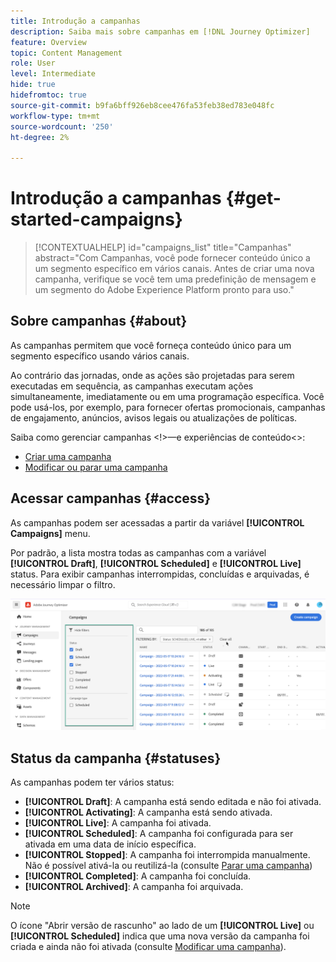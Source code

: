 ```yaml
---
title: Introdução a campanhas
description: Saiba mais sobre campanhas em [!DNL Journey Optimizer]
feature: Overview
topic: Content Management
role: User
level: Intermediate
hide: true
hidefromtoc: true
source-git-commit: b9fa6bff926eb8cee476fa53feb38ed783e048fc
workflow-type: tm+mt
source-wordcount: '250'
ht-degree: 2%

---
```



# Introdução a campanhas {#get-started-campaigns}

>[!CONTEXTUALHELP]
>id="campaigns_list"
>title="Campanhas"
>abstract="Com Campanhas, você pode fornecer conteúdo único a um segmento específico em vários canais. Antes de criar uma nova campanha, verifique se você tem uma predefinição de mensagem e um segmento do Adobe Experience Platform pronto para uso."

## Sobre campanhas {#about}

As campanhas permitem que você forneça conteúdo único para um segmento específico usando vários canais.

Ao contrário das jornadas, onde as ações são projetadas para serem executadas em sequência, as campanhas executam ações simultaneamente, imediatamente ou em uma programação específica. Você pode usá-los, por exemplo, para fornecer ofertas promocionais, campanhas de engajamento, anúncios, avisos legais ou atualizações de políticas.

<!--Additionally, campaigns' content experiment feature allows you to test multiple variables of a delivery on populations samples, in order to define which treatment has the biggest impact on the targeted population.-->

Saiba como gerenciar campanhas &lt;!>—e experiências de conteúdo&lt;>:
* [Criar uma campanha](create-campaign.md)
* [Modificar ou parar uma campanha](modify-stop-campaign.md)
<!--* [Create a content experiment](content-experiment.md)-->

## Acessar campanhas {#access}

As campanhas podem ser acessadas a partir da variável **[!UICONTROL Campaigns]** menu.

Por padrão, a lista mostra todas as campanhas com a variável **[!UICONTROL Draft]**, **[!UICONTROL Scheduled]** e **[!UICONTROL Live]** status. Para exibir campanhas interrompidas, concluídas e arquivadas, é necessário limpar o filtro.

![](assets/create-campaign-list.png)

## Status da campanha {#statuses}

As campanhas podem ter vários status:

* **[!UICONTROL Draft]**: A campanha está sendo editada e não foi ativada.
* **[!UICONTROL Activating]**: A campanha está sendo ativada.
* **[!UICONTROL Live]**: A campanha foi ativada.
* **[!UICONTROL Scheduled]**: A campanha foi configurada para ser ativada em uma data de início específica.
* **[!UICONTROL Stopped]**: A campanha foi interrompida manualmente. Não é possível ativá-la ou reutilizá-la (consulte [Parar uma campanha](modify-stop-campaign.md#stop))
* **[!UICONTROL Completed]**: A campanha foi concluída.
* **[!UICONTROL Archived]**: A campanha foi arquivada.

>[!NOTE]
>
>O ícone &quot;Abrir versão de rascunho&quot; ao lado de um **[!UICONTROL Live]** ou **[!UICONTROL Scheduled]** indica que uma nova versão da campanha foi criada e ainda não foi ativada (consulte [Modificar uma campanha](modify-stop-campaign.md#modify)).
